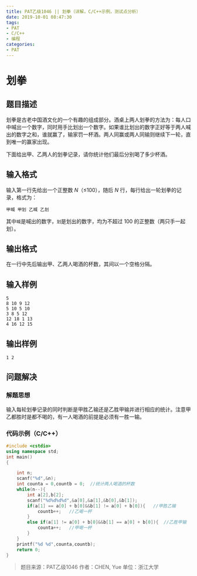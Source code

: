 ```yaml
---
title: PAT乙级1046 || 划拳（详解，C/C++示例，测试点分析）
date: 2019-10-01 08:47:30
tags:
- PAT
- C/C++
- 编程
categories:
- PAT
---
```


# **划拳**
## **题目描述**
划拳是古老中国酒文化的一个有趣的组成部分。酒桌上两人划拳的方法为：每人口中喊出一个数字，同时用手比划出一个数字。如果谁比划出的数字正好等于两人喊出的数字之和，谁就赢了，输家罚一杯酒。两人同赢或两人同输则继续下一轮，直到唯一的赢家出现。

下面给出甲、乙两人的划拳记录，请你统计他们最后分别喝了多少杯酒。

## **输入格式**
输入第一行先给出一个正整数 *N*（≤100），随后 *N* 行，每行给出一轮划拳的记录，格式为：

```null
甲喊 甲划 乙喊 乙划
```

其中`喊`是喊出的数字，`划`是划出的数字，均为不超过 100 的正整数（两只手一起划）。

## **输出格式**
在一行中先后输出甲、乙两人喝酒的杯数，其间以一个空格分隔。
## **输入样例**
```null
5
8 10 9 12
5 10 5 10
3 8 5 12
12 18 1 13
4 16 12 15
```
## **输出样例**
```null
1 2
```

## 问题解决
### 解题思想
输入每轮划拳记录的同时判断是甲胜乙输还是乙胜甲输并进行相应的统计。注意甲乙都胜时是都不喝的，有一人喝酒的前提是必须有一胜一输。

### 代码示例（C/C++）

```cpp
#include <cstdio>
using namespace std;
int main()
{

    int n;
    scanf("%d",&n);
    int counta = 0,countb = 0;  //统计两人喝酒的杯数
    while(n--){
        int a[2],b[2];
        scanf("%d%d%d%d",&a[0],&a[1],&b[0],&b[1]);
        if(a[1] == a[0] + b[0]&&b[1] != a[0] + b[0]){   //甲胜乙输
            countb++;   //乙喝一杯
        }
        else if(a[1] != a[0] + b[0]&&b[1] == a[0] + b[0]){  //乙胜甲输
            counta++;   //甲喝一杯
        }
    }
    printf("%d %d",counta,countb);
    return 0;
}
```
>题目来源：PAT乙级1046
>作者：CHEN, Yue
>单位：浙江大学